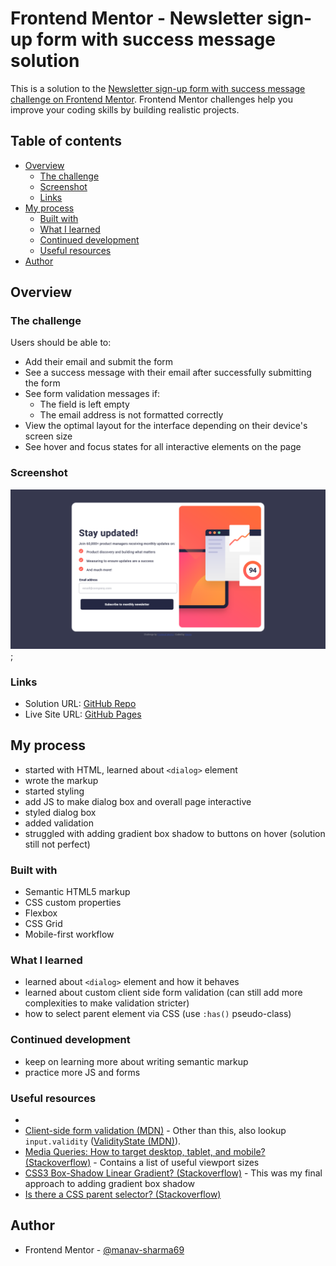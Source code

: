 # Frontend Mentor - Newsletter sign-up form with success message solution

This is a solution to the [Newsletter sign-up form with success message challenge on Frontend Mentor](https://www.frontendmentor.io/challenges/newsletter-signup-form-with-success-message-3FC1AZbNrv). Frontend Mentor challenges help you improve your coding skills by building realistic projects. 

## Table of contents

- [Overview](#overview)
  - [The challenge](#the-challenge)
  - [Screenshot](#screenshot)
  - [Links](#links)
- [My process](#my-process)
  - [Built with](#built-with)
  - [What I learned](#what-i-learned)
  - [Continued development](#continued-development)
  - [Useful resources](#useful-resources)
- [Author](#author)

## Overview

### The challenge

Users should be able to:

- Add their email and submit the form
- See a success message with their email after successfully submitting the form
- See form validation messages if:
  - The field is left empty
  - The email address is not formatted correctly
- View the optimal layout for the interface depending on their device's screen size
- See hover and focus states for all interactive elements on the page

### Screenshot

![](./assets/images/screenshot.jpg);

### Links

- Solution URL: [GitHub Repo](https://github.com/manav-sharma69/frontend-mentor-projects/tree/main/newsletter-sign-up-with-success-message-main)
- Live Site URL: [GitHub Pages](https://manav-sharma69.github.io/frontend-mentor-projects/newsletter-sign-up-with-success-message-main/index.html)

## My process

- started with HTML, learned about `<dialog>` element
- wrote the markup
- started styling
- add JS to make dialog box and overall page interactive
- styled dialog box
- added validation
- struggled with adding gradient box shadow to buttons on hover (solution still not perfect)

### Built with

- Semantic HTML5 markup
- CSS custom properties
- Flexbox
- CSS Grid
- Mobile-first workflow

### What I learned

- learned about `<dialog>` element and how it behaves
- learned about custom client side form validation (can still add more complexities to make validation stricter)
- how to select parent element via CSS (use `:has()` pseudo-class)

### Continued development

- keep on learning more about writing semantic markup
- practice more JS and forms

### Useful resources

- [<dialog> - The Dialog element (MDN)](https://developer.mozilla.org/en-US/docs/Web/HTML/Element/dialog#examples)
- [Client-side form validation (MDN)](https://developer.mozilla.org/en-US/docs/Learn/Forms/Form_validation) - Other than this, also lookup `input.validity` ([ValidityState (MDN)](https://developer.mozilla.org/en-US/docs/Web/API/ValidityState)).
- [Media Queries: How to target desktop, tablet, and mobile? (Stackoverflow)](https://stackoverflow.com/a/7354648/22045800) - Contains a list of useful viewport sizes
- [CSS3 Box-Shadow Linear Gradient? (Stackoverflow)](https://stackoverflow.com/a/62852138/22045800) - This was my final approach to adding gradient box shadow
- [Is there a CSS parent selector? (Stackoverflow)](https://stackoverflow.com/a/1014958/22045800)

## Author

- Frontend Mentor - [@manav-sharma69](https://www.frontendmentor.io/profile/manav-sharma69)
